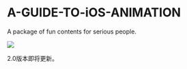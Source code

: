 # A-GUIDE-TO-iOS-ANIMATION

A package of fun contents for serious people.

![](https://static-2.gumroad.com/res/gumroad/7559621937743/asset_previews/0d8ec98618584b277f11e5b58e9c9517/default/A_20guide_20to_20iOS_20animation_logo__E4_BF_AE_E6_94_B9_E8_BE_B9_E6_A1_86_E7_89_88.png)


2.0版本即将更新。
